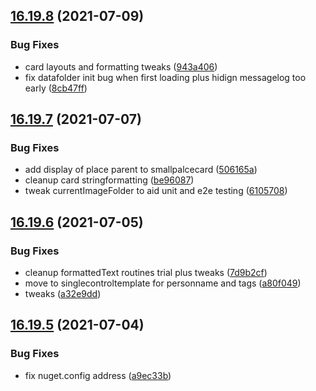 ## [16.19.8](https://github.com/phandcock/GrampsView/compare/v16.19.7...v16.19.8) (2021-07-09)


### Bug Fixes

* card layouts and formatting tweaks ([943a406](https://github.com/phandcock/GrampsView/commit/943a4068d0aedb39663a595d985871fa13cde172))
* fix datafolder init bug when first loading plus hidign messagelog too early ([8cb47ff](https://github.com/phandcock/GrampsView/commit/8cb47ffb127cd21a083a8b682eb0a5bfe89455e2))



## [16.19.7](https://github.com/phandcock/GrampsView/compare/v16.19.6...v16.19.7) (2021-07-07)


### Bug Fixes

* add display of place parent to smallpalcecard ([506165a](https://github.com/phandcock/GrampsView/commit/506165abdbac9a41f92d05d3ff5d5d9fdfdacb3f))
* cleanup card stringformatting ([be96087](https://github.com/phandcock/GrampsView/commit/be960877425f46af5d48c98cb5b0c66d946f3629))
* tweak currentImageFolder to aid unit and e2e testing ([6105708](https://github.com/phandcock/GrampsView/commit/61057088bd3b52fdb79c6d1441dd26f874bfde77))



## [16.19.6](https://github.com/phandcock/GrampsView/compare/v16.19.5...v16.19.6) (2021-07-05)


### Bug Fixes

* cleanup formattedText routines trial plus tweaks ([7d9b2cf](https://github.com/phandcock/GrampsView/commit/7d9b2cf819c667bae0c8a578f6ec3f41b5b90786))
* move to singlecontroltemplate for personname and tags ([a80f049](https://github.com/phandcock/GrampsView/commit/a80f049beb67b72ea487bc25379c2d82c5092320))
* tweaks ([a32e9dd](https://github.com/phandcock/GrampsView/commit/a32e9ddeeb88d8e290c216ecb0b1641cb2855ddc))



## [16.19.5](https://github.com/phandcock/GrampsView/compare/v16.19.4...v16.19.5) (2021-07-04)


### Bug Fixes

* fix nuget.config address ([a9ec33b](https://github.com/phandcock/GrampsView/commit/a9ec33b6fb8b6e0cba30a4ca09108fa9abf7823c))



